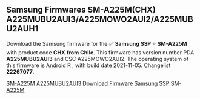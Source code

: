 <h2>Samsung Firmwares SM-A225M(CHX) A225MUBU2AUI3/A225MOWO2AUI2/A225MUBU2AUH1</h2>
Download the Samsung firmware for the ✅ <strong>Samsung SSP </strong> ⭐ <strong>SM-A225M</strong> with product code <strong>CHX</strong> <strong> from Chile</strong>. This firmware has version number PDA <strong>A225MUBU2AUI3</strong> and CSC A225MOWO2AUI2. The operating system of this firmware is Android R , with build date 2021-11-05. Changelist <strong>22267077</strong>.


[SM-A225M](https://samfirm.shop/samsung/model/SM-A225M)
[A225MUBU2AUI3](https://samfirm.shop/samsung/pda/A225MUBU2AUI3)
[Download Firmware Samsung SSP SM-A225M](https://samfirm.shop/samsung/firmware/471716)
